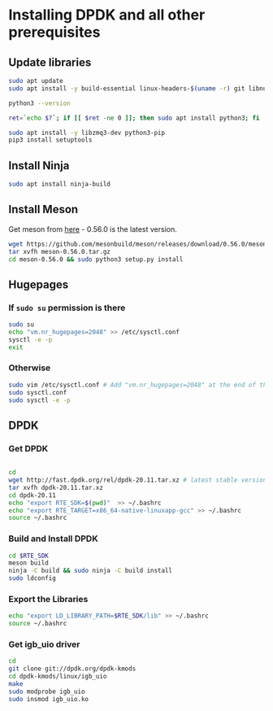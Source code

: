 # Installing DPDK and all other prerequisites

## Update libraries
```bash
sudo apt update
sudo apt install -y build-essential linux-headers-$(uname -r) git libnuma-dev linux-modules-extra-$(uname -r) libclang-dev clang llvm-dev libpcap-dev dpdk-igb-uio-dkms

python3 --version

ret=`echo $?`; if [[ $ret -ne 0 ]]; then sudo apt install python3; fi

sudo apt install -y libzmq3-dev python3-pip
pip3 install setuptools
```

## Install Ninja
```bash
sudo apt install ninja-build
```

## Install Meson
Get meson from [here](https://github.com/mesonbuild/meson/releases/) - 0.56.0 is the latest version.
```bash
wget https://github.com/mesonbuild/meson/releases/download/0.56.0/meson-0.56.0.tar.gz
tar xvfh meson-0.56.0.tar.gz
cd meson-0.56.0 && sudo python3 setup.py install
```

## Hugepages
### If `sudo su` permission is there
```bash
sudo su
echo "vm.nr_hugepages=2048" >> /etc/sysctl.conf
sysctl -e -p
exit
```
### Otherwise
```bash
sudo vim /etc/sysctl.conf # Add "vm.nr_hugepages=2048" at the end of the file
sudo sysctl.conf
sudo sysctl -e -p
```

## DPDK
### Get DPDK
```bash

cd
wget http://fast.dpdk.org/rel/dpdk-20.11.tar.xz # latest stable version
tar xvfh dpdk-20.11.tar.xz
cd dpdk-20.11
echo "export RTE_SDK=$(pwd)"  >> ~/.bashrc
echo "export RTE_TARGET=x86_64-native-linuxapp-gcc" >> ~/.bashrc
source ~/.bashrc
```

### Build and Install DPDK
```bash
cd $RTE_SDK
meson build
ninja -C build && sudo ninja -C build install
sudo ldconfig
```

### Export the Libraries
```bash
echo "export LD_LIBRARY_PATH=$RTE_SDK/lib" >> ~/.bashrc
source ~/.bashrc
```

### Get igb_uio driver
```bash
cd
git clone git://dpdk.org/dpdk-kmods
cd dpdk-kmods/linux/igb_uio
make
sudo modprobe igb_uio
sudo insmod igb_uio.ko
```